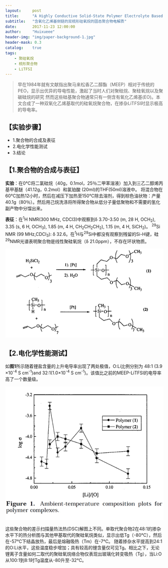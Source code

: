 ```yaml
---
layout:     post
title:      "A Highly Conductive Solid-State Polymer Electrolyte Based on a Double-Comb Polysiloxane Polymer with Oligo(ethylene oxide) Side Chains"
subtitle:   "含氧化乙烯基侧链的双梳形硅氧烷的固态聚合物电解质"
date:       2017-11-23 12:00:00
author:     "Huixueee"
header-img: "img/paper-background-1.jpg"
header-mask: 0.3
catalog:    true
tags:
    - 聚硅氧烷
    - 梳形聚合物
    - LiTFSI
---
```


>早在1984年就有文献指出聚马来松香乙二醇酯（MEEP）相对于传统的PEO，显示出优异的导电性能，激起了当时人们对聚硅烷、聚硅氧烷以及聚碳硅烷的研究
然而这些硅基聚合物通常只有一侧含有氧化乙烯基(EO)。本文合成了一种双氧化乙烯基取代的硅氧烷聚合物，在掺杂LiTFSI时显示极高的导电率。
                                                                         
                                                                         
## 【实验步骤】
* 1.聚合物的合成及表征
* 2.电化学性能测试
* 3.结论

## 【1.聚合物的合成与表征】
**实验**：在0℃将二氯硅烷（40g，0.1mol，25％二甲苯溶液）加入到三乙二醇烯丙基甲基醚（41.12g，0.2mol）和氯铂酸
(20ml)的THF(50ml)溶液中。 将混合物在60℃加热12小时，然后在减压下加热至150℃除去溶剂，得到棕色油状物：产量40.1g（80％）。然后用己烷洗涤将所得聚合物从低分子量低聚物和不需要的氢化副产物中分馏出来。

**表征**：在<sup>1</sup>H NMR(300 MHz, CDCl3)中观察到δ 3.70-3.50 (m, 28 H, OCH<sub>2</sub>), 3.35 (s, 6 H, OCH<sub>3</sub>), 1.85 (m, 4 H, CH<sub>2</sub>CH<sub>2</sub>CH<sub>2</sub>), 1.15 (m, 4 H, SiCH<sub>2</sub>)。
<sup>29</sup>Si NMR (99 MHz,CDCl<sub>3</sub>): δ 32.6。在<sup>1</sup>H与<sup>29</sup>Si中都没有观察到残留的Si-H键，硅<sup>29</sup>NMR光谱表明聚合物是线性聚硅氧烷（δ 21.0ppm），不存在环状物质。

![img](/img/in-post/post-1/post-1.jpg)

## 【2.电化学性能测试】
如**图1**所示随着锂盐含量的上升电导率出现了两处极值，O:Li比例分别为 48:1 (3.9 ×10<sup>-4</sup> S cm<sup>-1</sup>)and 32:1(1.0×10<sup>-4</sup> S cm<sup>-1</sup>)。该值比之前的MEEP-LiTFSI的电导率高了一个数量级。

![img](/img/in-post/post-1/post-2.jpg)

这些聚合物的差示扫描量热法热(DSC)解图上不同。单取代聚合物2在48:1的掺杂水平下的热分析图与其他甲基取代的聚硅氧烷类似，显示出低Tg（-80℃），然后在-57℃下结晶放热，最后是熔融吸热（Tm）在-7℃。 
随着掺杂水平提高到24:1的O:Li水平，这些温度稳步增加；具有较高的锂含量仅可见Tg。相比之下，无论锂离子含量如何二取代的聚硅氧烷络合物仅表现出玻璃化转变吸热（Tg），当Li:O从100:1到8:1时Tg温度从-80升至-32℃。